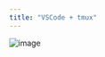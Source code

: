 ```yaml
---
title: "VSCode + tmux"
---
```


![image](https://gyazo.com/4cf578e79ffeddefe061cf7503a07c2b/thumb/1000)

